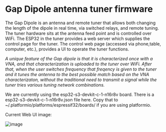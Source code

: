 # Gap Dipole antenna tuner firmware

The Gap Dipole is an antenna and remote tuner that allows both changing the length of the dipole in real time, via switched relays, and remote tuning.   The tuner hardware sits at the antenna feed point and is controlled over WiFi.   The ESP32 in the tuner provides a web server which supplies the control page for the tuner.  The control web page (accessed via phone,table, computer, etc.), provides a UI to operate the tuner functions.

*A unique feature of the Gap dipole is that it is characterized once with a VNA, and that characterization is uploaded to the tuner over WiFi.  After that, when the user switches frequency that freqency is given to the tuner and it tunes the antenna to the best possible match based on the VNA characterizaton, without the traditional need to transmit a signal while the tuner tries various tuning network combinations.*

We are currently using the esp32-s3-devkit-c-1-n16r8v board.  There is a esp32-s3-devkit-c-1-n16r8v.json file here.  Copy that to ~/.platformio/platforms/espressif32/boards/  if you are using platformio.

Current Web UI image:

![image](https://github.com/user-attachments/assets/86f151cd-c9a9-4343-a31c-9c03c372dd1f)

